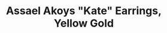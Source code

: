 ---
title: Assael Akoys "Kate" Earrings, Yellow Gold
description: |
  This Precious Huggy Hoop and Pearl drop earring will be a unanimous choice for all occasions.
specs: |
  Akoya Cultured Pearls, 8.0 - 8.5mm, set in 18K Yellow Gold. Also available in White Gold.
images:
  - image_path: /uploads/assael-akoya-kate-earrings-yellow-gold.jpg
order_number: 8
categories:
  - earrings
---